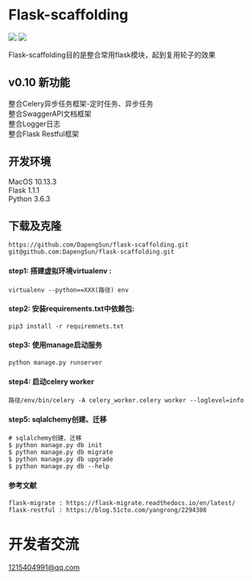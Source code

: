 # Flask-scaffolding
![](https://img.shields.io/badge/version-0.1-green.svg) ![](https://img.shields.io/badge/build-developing-blue.svg)

Flask-scaffolding目的是整合常用flask模块，起到复用轮子的效果<br>

## v0.10 新功能
整合Celery异步任务框架-定时任务、异步任务<br>
整合SwaggerAPI文档框架<br>
整合Logger日志<br>
整合Flask Restful框架<br>


## 开发环境
MacOS 10.13.3 <br>
Flask 1.1.1 <br>
Python 3.6.3 <br>

## 下载及克隆
```
https://github.com/DapengSun/flask-scaffolding.git
git@github.com:DapengSun/flask-scaffolding.git
```

#### step1: 搭建虚拟环境virtualenv :
```
virtualenv --python==XXX(路径) env
```
#### step2: 安装requirements.txt中依赖包:
```
pip3 install -r requiremnets.txt 
```
#### step3: 使用manage启动服务
```
python manage.py runserver  
```
#### step4: 启动celery worker
 ```
路径/env/bin/celery -A celery_worker.celery worker --loglevel=info
```
#### step5: sqlalchemy创建、迁移
 ```
# sqlalchemy创建、迁移
$ python manage.py db init
$ python manage.py db migrate
$ python manage.py db upgrade
$ python manage.py db --help
```

#### 参考文献
 ```
flask-migrate : https://flask-migrate.readthedocs.io/en/latest/
flask-restful : https://blog.51cto.com/yangrong/2294308
```

# 开发者交流
1215404991@qq.com<br>



